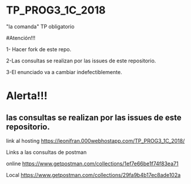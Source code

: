 # TP_PROG3_1C_2018
"la comanda" TP obligatorio

#Atención!!!

1- Hacer fork de este repo.

2-Las consultas se realizan por las issues de este repositorio.

3-El enunciado va a cambiar indefectiblemente.


<h1>Alerta!!!</h1> 

<h2>las consultas se realizan por las issues de este repositorio.</h2>

link al hosting
https://leonifran.000webhostapp.com/TP_PROG3_1C_2018/

Links a las consultas de postman

online
https://www.getpostman.com/collections/1ef7e66be1f74f83ea71

Local
https://www.getpostman.com/collections/29fa9b4b17ec8ade102a
